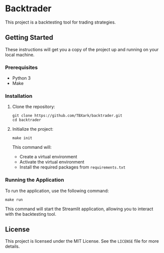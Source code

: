 # Backtrader

This project is a backtesting tool for trading strategies.

## Getting Started

These instructions will get you a copy of the project up and running on your local machine.

### Prerequisites

- Python 3
- Make

### Installation

1. Clone the repository:
   ```
   git clone https://github.com/TBXark/backtrader.git
   cd backtrader
   ```

2. Initialize the project:
   ```
   make init
   ```
   This command will:
   - Create a virtual environment
   - Activate the virtual environment
   - Install the required packages from `requirements.txt`

### Running the Application

To run the application, use the following command:
```
make run
```

This command will start the Streamlit application, allowing you to interact with the backtesting tool.

## License

This project is licensed under the MIT License. See the `LICENSE` file for more details.

